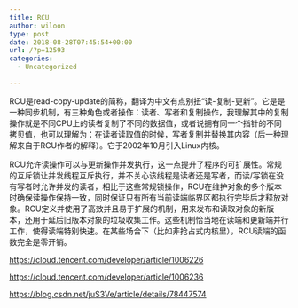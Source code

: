 ```yaml
---
title: RCU
author: wiloon
type: post
date: 2018-08-28T07:45:54+00:00
url: /?p=12593
categories:
  - Uncategorized

---
```

RCU是read-copy-update的简称，翻译为中文有点别扭“读-复制-更新”。它是是一种同步机制，有三种角色或者操作：读者、写者和复制操作，我理解其中的复制操作就是不同CPU上的读者复制了不同的数据值，或者说拥有同一个指针的不同拷贝值，也可以理解为：在读者读取值的时候，写者复制并替换其内容（后一种理解来自于RCU作者的解释）。它于2002年10月引入Linux内核。

RCU允许读操作可以与更新操作并发执行，这一点提升了程序的可扩展性。常规的互斥锁让并发线程互斥执行，并不关心该线程是读者还是写者，而读/写锁在没有写者时允许并发的读者，相比于这些常规锁操作，RCU在维护对象的多个版本时确保读操作保持一致，同时保证只有所有当前读端临界区都执行完毕后才释放对象。RCU定义并使用了高效并且易于扩展的机制，用来发布和读取对象的新版本，还用于延后旧版本对象的垃圾收集工作。这些机制恰当地在读端和更新端并行工作，使得读端特别快速。在某些场合下（比如非抢占式内核里），RCU读端的函数完全是零开销。

https://cloud.tencent.com/developer/article/1006226
  
https://cloud.tencent.com/developer/article/1006236
  
https://blog.csdn.net/juS3Ve/article/details/78447574